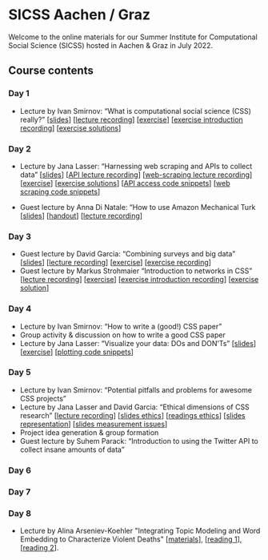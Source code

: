 # SICSS Aachen / Graz
Welcome to the online materials for our Summer Institute for Computational Social Science (SICSS) hosted in Aachen & Graz in July 2022.

## Course contents
### Day 1
* Lecture by Ivan Smirnov: “What is computational social science (CSS) really?” [[slides](https://docs.google.com/presentation/d/1lYYfzG-67kXKwakUuCO8UcNTUY-a2Q8g3Gh5Xfd1jRI/edit?usp=sharing)] [[lecture recording](
https://youtu.be/7LViOdr40vE)] [[exercise](https://github.com/JanaLasser/SICSS-aachen-graz/blob/main/01_02_digital_trace_data/exercise/gdp_foi_tutorial.ipynb)] [[exercise introduction recording](https://youtu.be/l3I468kdJoA)] [[exercise solutions](https://github.com/JanaLasser/SICSS-aachen-graz/blob/main/01_02_digital_trace_data/exercise/gdp_foi_tutorial_solved.ipynb)]

### Day 2
* Lecture by Jana Lasser: “Harnessing web scraping and APIs to collect data” [[slides](https://janalasser.github.io/SICSS-aachen-graz/02_01_APIs/slides/index.html#1)] [[API lecture recording](https://youtu.be/2rs3H0i-syI)] [[web-scraping lecture recording](
https://youtu.be/jdUrOJbYhCw)] [[exercise](https://github.com/JanaLasser/SICSS-aachen-graz/blob/main/02_01_APIs/exercise/API_exericses.ipynb)] [[exercise solutions](https://github.com/JanaLasser/SICSS-aachen-graz/blob/main/02_01_APIs/exercise/API_exericses_solved.ipynb)] [[API access code snippets](https://github.com/JanaLasser/SICSS-aachen-graz/blob/main/02_01_APIs/exercise/API_access_code_snippets.ipynb)] [[web scraping code snippets](https://github.com/JanaLasser/SICSS-aachen-graz/blob/main/02_01_APIs/exercise/web_scraping_code_snippets.ipynb)]

* Guest lecture by Anna Di Natale: “How to use Amazon Mechanical Turk [[slides](https://github.com/JanaLasser/SICSS-aachen-graz/blob/main/02_02_MTurk/SICCSS_MTurk_slides.pdf)] [[handout](https://github.com/JanaLasser/SICSS-aachen-graz/blob/main/02_02_MTurk/MTurk_basics_handout.pdf)] [[lecture recording](
https://youtu.be/Lv9DjfeacSM)]

### Day 3
* Guest lecture by David Garcia: “Combining surveys and big data” [[slides](https://dgarcia-eu.github.io/SICSS-2022/#1)] [[lecture recording](
https://youtu.be/j44XhEgfJX0)] [[exercise](https://github.com/JanaLasser/SICSS-aachen-graz/blob/main/03_01_big_data_and_surveys/exercise/hfhub_transformer_intro.ipynb)] [[exercise recording](
https://youtu.be/YlMM26BHrZI)]
* Guest lecture by Markus Strohmaier “Introduction to networks in CSS” [[lecture recording](https://youtu.be/GR-OO-BYzs8)] [[exercise](https://github.com/JanaLasser/SICSS-aachen-graz/blob/main/03_02_networks/exercise/networks_exercise.ipynb)] [[exercise introduction recording](https://youtu.be/kEKpS0EpEs8)] [[exercise solution](https://github.com/JanaLasser/SICSS-aachen-graz/blob/main/03_02_networks/exercise/networks_exercise_solution.ipynb)]

### Day 4
* Lecture by Ivan Smirnov: “How to write a (good!) CSS paper”
* Group activity & discussion on how to write a good CSS paper
* Lecture by Jana Lasser: “Visualize your data: DOs and DON’Ts” [[slides](https://janalasser.github.io/SICSS-aachen-graz/04_01_visualization/slides/index.html#1)] [[exercise](https://github.com/JanaLasser/SICSS-aachen-graz/blob/main/04_01_visualization/exercise/visualization_exercise.ipynb)] [[plotting code snippets](https://github.com/JanaLasser/SICSS-aachen-graz/blob/main/04_01_visualization/exercise/visualization_slides.ipynb)]

### Day 5
* Lecture by Ivan Smirnov: “Potential pitfalls and problems for awesome CSS projects”
* Lecture by Jana Lasser and David Garcia: “Ethical dimensions of CSS research” [[lecture recording](https://youtu.be/6J17CQiIRiE)] [[slides ethics](https://janalasser.github.io/SICSS-aachen-graz/05_02_ethics/111_Ethics/Slides/Ethics_Slides.html)] [[readings ethics](https://janalasser.github.io/SICSS-aachen-graz/blob/main/05_02_ethics/111_Ethics/Ethics.html)] [[slides representation](https://janalasser.github.io/SICSS-aachen-graz/05_02_ethics/112_RepresentationInDigitalTraces/Slides/index.html)] [[slides measurement issues](https://janalasser.github.io/SICSS-aachen-graz/05_02_ethics/113_MeasurementIssues/Slides/index.html)]
* Project idea generation & group formation
* Guest lecture by Suhem Parack: “Introduction to using the Twitter API to collect insane amounts of data”

### Day 6

### Day 7

### Day 8
* Lecture by Alina Arseniev-Koehler "Integrating Topic Modeling and Word Embedding to Characterize Violent Deaths" [[materials](https://github.com/arsena-k/discourse_atoms)], [[reading 1](https://www.pnas.org/doi/10.1073/pnas.2108801119)], [[reading 2](https://pubmed.ncbi.nlm.nih.gov/33984244/)].

